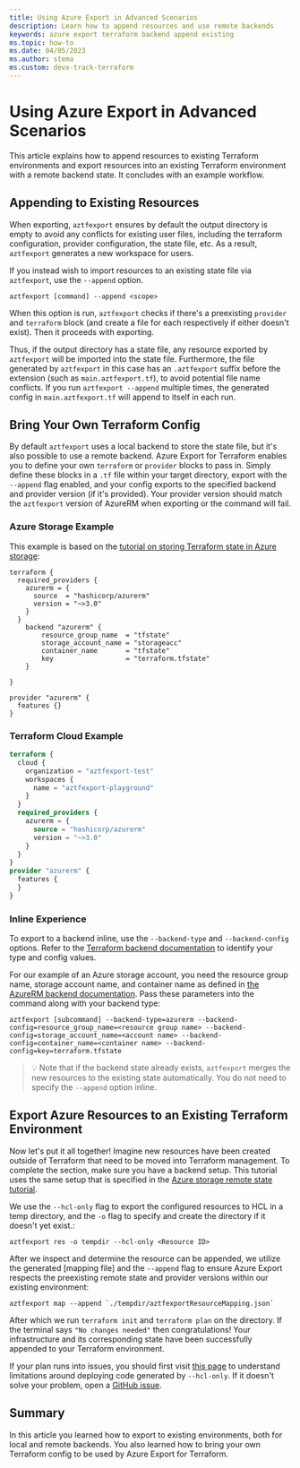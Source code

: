 ```yaml
---
title: Using Azure Export in Advanced Scenarios
description: Learn how to append resources and use remote backends 
keywords: azure export terraform backend append existing
ms.topic: how-to
ms.date: 04/05/2023
ms.author: stema
ms.custom: devx-track-terraform
---
```

# Using Azure Export in Advanced Scenarios
This article explains how to append resources to existing Terraform environments and export resources into an existing Terraform environment with a remote backend state. It concludes with an example workflow.

## Appending to Existing Resources
When exporting, `aztfexport` ensures by default the output directory is empty to avoid any conflicts for existing user files, including the terraform configuration, provider configuration, the state file, etc. As a result, `aztfexport` generates a new workspace for users.

If you instead wish to import resources to an existing state file via `aztfexport`, use the `--append` option. 
```console
aztfexport [command] --append <scope>
```
When this option is run, `aztfexport` checks if there's a preexisting `provider` and `terraform` block (and create a file for each respectively if either doesn't exist). Then it proceeds with exporting.

Thus, if the output directory has a state file, any resource exported by `aztfexport` will be imported into the state file. Furthermore, the file generated by `aztfexport` in this case has an `.aztfexport` suffix before the extension (such as `main.aztfexport.tf`), to avoid potential file name conflicts. If you run `aztfexport --append` multiple times, the generated config in `main.aztfexport.tf` will append to itself in each run.
## Bring Your Own Terraform Config
By default `aztfexport` uses a local backend to store the state file, but it's also possible to use a remote backend. Azure Export for Terraform enables you to define your own `terraform` or `provider` blocks to pass in. Simply define these blocks in a `.tf` file within your target directory, export with the `--append` flag enabled, and your config exports to the specified backend and provider version (if it's provided). Your provider version should match the `aztfexport` version of AzureRM when exporting or the command will fail.
### Azure Storage Example
This example is based on the [tutorial on storing Terraform state in Azure storage](store-state-in-azure-storage.md):
```
terraform {
  required_providers {
    azurerm = {
      source  = "hashicorp/azurerm"
      version = "~>3.0"
    }
  }
    backend "azurerm" {
        resource_group_name  = "tfstate"
        storage_account_name = "storageacc"
        container_name       = "tfstate"
        key                  = "terraform.tfstate"
    }

}

provider "azurerm" {
  features {}
}
```

### Terraform Cloud Example
```terraform
terraform {
  cloud {
    organization = "aztfexport-test"
    workspaces {
      name = "aztfexport-playground"
    }
  }
  required_providers {
    azurerm = {
      source = "hashicorp/azurerm"
      version = "~>3.0"
    }
  }
}
provider "azurerm" {
  features {
  }
}
```
### Inline Experience
To export to a backend inline, use the `--backend-type` and `--backend-config` options. Refer to the [Terraform backend documentation](https://www.terraform.io/language/settings/backends) to identify your type and config values.

For our example of an Azure storage account, you need the resource group name, storage account name, and container name as defined in [the AzureRM backend documentation](https://www.terraform.io/language/settings/backends/azurerm#azurerm). Pass these parameters into the command along with your backend type:

```shell
aztfexport [subcommand] --backend-type=azurerm --backend-config=resource_group_name=<resource group name> --backend-config=storage_account_name=<account name> --backend-config=container_name=<container name> --backend-config=key=terraform.tfstate 
```
> 💡 Note that if the backend state already exists, `aztfexport` merges the new resources to the existing state automatically. You do not need to specify the `--append` option inline.

## Export Azure Resources to an Existing Terraform Environment
Now let's put it all together! Imagine new resources have been created outside of Terraform that need to be moved into Terraform management. To complete the section, make sure you have a backend setup. This tutorial uses the same setup that is specified in the [Azure storage remote state tutorial](store-state-in-azure-storage.md).

We use the `--hcl-only` flag to export the configured resources to HCL in a temp directory, and the `-o` flag to specify and create the directory if it doesn't yet exist.:
```console
aztfexport res -o tempdir --hcl-only <Resource ID>
```

After we inspect and determine the resource can be appended, we utilize the generated [mapping file] and the `--append` flag to ensure Azure Export respects the preexisting remote state and provider versions within our existing environment:
```console
aztfexport map --append `./tempdir/aztfexportResourceMapping.json`
```
After which we run `terraform init` and `terraform plan` on the directory. If the terminal says `"No changes needed"` then congratulations! Your infrastructure and its corresponding state have been successfully appended to your Terraform environment.

If your plan runs into issues, you should first visit [this page](aztfexport-how.md#limitations) to understand limitations around deploying code generated by `--hcl-only`. If it doesn't solve your problem, open a [GitHub issue](https://github.com/Azure/aztfexport/issues).

## Summary
In this article you learned how to export to existing environments, both for local and remote backends. You also learned how to bring your own Terraform config to be used by Azure Export for Terraform.
